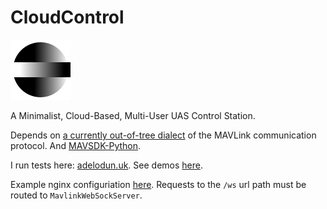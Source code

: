 # CloudControl

![](images/StemStudiosLogo.svg)

A Minimalist, Cloud-Based, Multi-User UAS Control Station.

<!-- Link to Mavlink -->
Depends on [a currently out-of-tree dialect](https://github.com/DanielAdelodun/mavlink/tree/stemstudios) of the MAVLink communication protocol.
And [MAVSDK-Python](https://github.com/mavlink/MAVSDK-Python).

I run tests here: [adelodun.uk](https://adelodun.uk).
See demos [here](https://www.youtube.com/playlist?list=PLUynPy3uH59Gy0MrNPr-RNbP1IAcMRKa2).

Example nginx configuriation [here](nginx.conf). Requests to the `/ws` url path must be routed to `MavlinkWebSockServer`.
